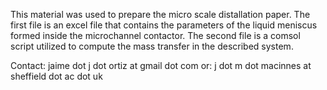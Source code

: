 This material was used to prepare the micro scale distallation paper.
The first file is an excel file that contains the parameters of the liquid
meniscus formed inside the microchannel contactor.
The second file is a comsol script utilized to compute the mass transfer in
the described system.

Contact: jaime dot j dot ortiz at gmail dot com
or: j dot m dot macinnes at sheffield dot ac dot uk


